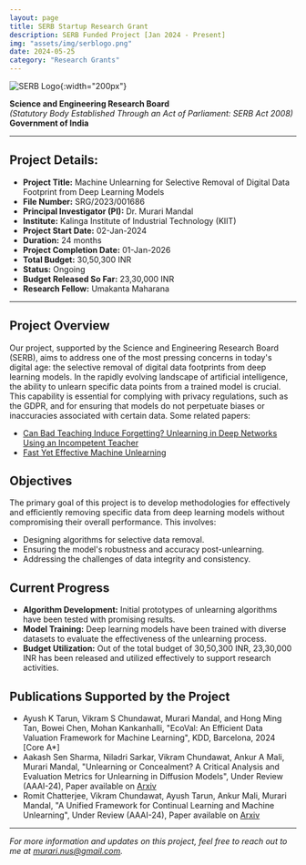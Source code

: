 ```yaml
---
layout: page
title: SERB Startup Research Grant
description: SERB Funded Project [Jan 2024 - Present]
img: "assets/img/serblogo.png"
date: 2024-05-25
category: "Research Grants"
---
```


![SERB Logo](https://acceleratevigyan.gov.in/assets/images/about/serblogo_logo.png){:width="200px"}

**Science and Engineering Research Board**  
_(Statutory Body Established Through an Act of Parliament: SERB Act 2008)_  
**Government of India**

---

## Project Details:

- **Project Title:** Machine Unlearning for Selective Removal of Digital Data Footprint from Deep Learning Models
- **File Number:** SRG/2023/001686
- **Principal Investigator (PI):** Dr. Murari Mandal
- **Institute:** Kalinga Institute of Industrial Technology (KIIT)
- **Project Start Date:** 02-Jan-2024
- **Duration:** 24 months
- **Project Completion Date:** 01-Jan-2026
- **Total Budget:** 30,50,300 INR
- **Status:** Ongoing
- **Budget Released So Far:** 23,30,000 INR
- **Research Fellow:** Umakanta Maharana

---

## Project Overview

Our project, supported by the Science and Engineering Research Board (SERB), aims to address one of the most pressing concerns in today's digital age: the selective removal of digital data footprints from deep learning models. In the rapidly evolving landscape of artificial intelligence, the ability to unlearn specific data points from a trained model is crucial. This capability is essential for complying with privacy regulations, such as the GDPR, and for ensuring that models do not perpetuate biases or inaccuracies associated with certain data. Some related papers:

- [Can Bad Teaching Induce Forgetting? Unlearning in Deep Networks Using an Incompetent Teacher](https://ojs.aaai.org/index.php/AAAI/article/view/25879/25651)
- [Fast Yet Effective Machine Unlearning](https://arxiv.org/abs/2111.08947)

## Objectives

The primary goal of this project is to develop methodologies for effectively and efficiently removing specific data from deep learning models without compromising their overall performance. This involves:

- Designing algorithms for selective data removal.
- Ensuring the model's robustness and accuracy post-unlearning.
- Addressing the challenges of data integrity and consistency.

## Current Progress

- **Algorithm Development:** Initial prototypes of unlearning algorithms have been tested with promising results.
- **Model Training:** Deep learning models have been trained with diverse datasets to evaluate the effectiveness of the unlearning process.
- **Budget Utilization:** Out of the total budget of 30,50,300 INR, 23,30,000 INR has been released and utilized effectively to support research activities.

## Publications Supported by the Project

- Ayush K Tarun, Vikram S Chundawat, Murari Mandal, and Hong Ming Tan, Bowei Chen, Mohan Kankanhalli, "EcoVal: An Efficient Data Valuation Framework for Machine Learning", KDD, Barcelona, 2024 [Core A*]
- Aakash Sen Sharma, Niladri Sarkar, Vikram Chundawat, Ankur A Mali, Murari Mandal, "Unlearning or Concealment? A Critical Analysis and Evaluation Metrics for Unlearning in Diffusion Models", Under Review (AAAI-24), Paper available on [Arxiv](https://arxiv.org/pdf/2409.05668)
- Romit Chatterjee, Vikram Chundawat, Ayush Tarun, Ankur Mali, Murari Mandal, "A Unified Framework for Continual Learning and Machine Unlearning", Under Review (AAAI-24), Paper available on [Arxiv](https://arxiv.org/pdf/2408.11374v1)

---

_For more information and updates on this project, feel free to reach out to me at murari.nus@gmail.com._
